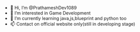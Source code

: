 - 👋 Hi, I’m @PrathameshDev1089
- 👀 I’m interested in Game Development
- 🌱 I’m currently learning java,js,blueprint and python too
- 📫 Contact on official website only(still in developing stage)

<!---
PrathameshDev1089/PrathameshDev1089 is a ✨ special ✨ repository because its `README.md` (this file) appears on your GitHub profile.
You can click the Preview link to take a look at your changes.
--->
